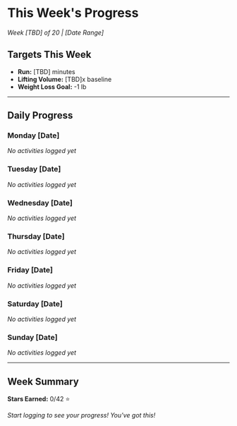 # This Week's Progress

*Week [TBD] of 20 | [Date Range]*

## Targets This Week
- **Run:** [TBD] minutes
- **Lifting Volume:** [TBD]x baseline
- **Weight Loss Goal:** -1 lb

---

## Daily Progress

### Monday [Date]
*No activities logged yet*

### Tuesday [Date]
*No activities logged yet*

### Wednesday [Date]
*No activities logged yet*

### Thursday [Date]
*No activities logged yet*

### Friday [Date]
*No activities logged yet*

### Saturday [Date]
*No activities logged yet*

### Sunday [Date]
*No activities logged yet*

---

## Week Summary
**Stars Earned:** 0/42 ⭐

*Start logging to see your progress! You've got this!*